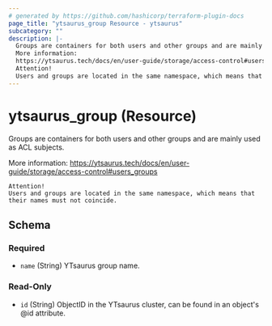 ```yaml
---
# generated by https://github.com/hashicorp/terraform-plugin-docs
page_title: "ytsaurus_group Resource - ytsaurus"
subcategory: ""
description: |-
  Groups are containers for both users and other groups and are mainly used as ACL subjects.
  More information:
  https://ytsaurus.tech/docs/en/user-guide/storage/access-control#users_groups
  Attention!
  Users and groups are located in the same namespace, which means that their names must not coincide.
---
```


# ytsaurus_group (Resource)

Groups are containers for both users and other groups and are mainly used as ACL subjects. 

More information:
https://ytsaurus.tech/docs/en/user-guide/storage/access-control#users_groups

	Attention!
	Users and groups are located in the same namespace, which means that their names must not coincide.



<!-- schema generated by tfplugindocs -->
## Schema

### Required

- `name` (String) YTsaurus group name.

### Read-Only

- `id` (String) ObjectID in the YTsaurus cluster, can be found in an object's @id attribute.



